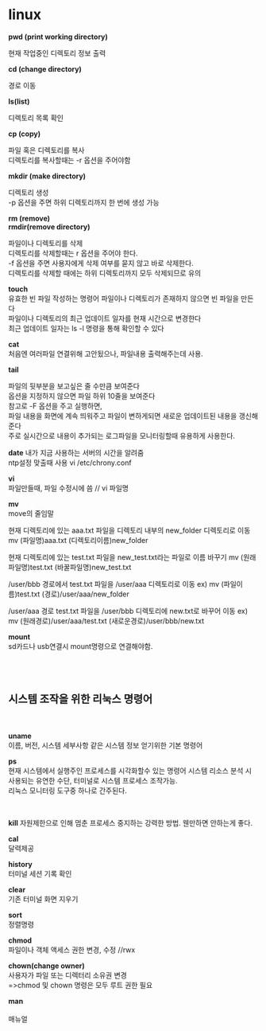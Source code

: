 # linux

**pwd (print working directory)**

현재 작업중인 디렉토리 정보 출력

**cd (change directory)**

경로 이동

**ls(list)**

디렉토리 목록 확인

**cp (copy)**<br>

파일 혹은 디렉토리를 복사<br>
디렉토리를 복사할때는 -r 옵션을 주어야함

**mkdir (make directory)**<br>

디렉토리 생성<br>
-p 옵션을 주면 하위 디렉토리까지 한 번에 생성 가능

**rm (remove)**<br> **rmdir(remove directory)**

파일이나 디렉토리를 삭제<br>
디렉토리를 삭제할때는 r 옵션을 주어야 한다.<br>
-f 옵션을 주면 사용자에게 삭제 여부를 묻지 않고 바로 삭제한다.<br>
디렉토리를 삭제할 때에는 하위 디렉토리까지 모두 삭제되므로 유의

**touch**<br>
유효한 빈 파일 작성하는 명령어 파일이나 디렉토리가 존재하지 않으면 빈 파일을 만든다 <br>
파일이나 디렉토리의 최근 업데이트 일자를 현재 시간으로 변경한다<br>
최근 업데이트 일자는 ls -l 명령을 통해 확인할 수 있다<br>

**cat**<br>
처음엔 여러파일 연결위해 고안됬으나, 파일내용 출력해주는데 사용.

**tail**

파일의 뒷부분을 보고싶은 줄 수만큼 보여준다<br>
옵션을 지정하지 않으면 파일 하위 10줄을 보여준다<br>
참고로 -F 옵션을 주고 실행하면,<br>
파일 내용을 화면에 계속 띄워주고 파일이 변하게되면 새로운 업데이트된 내용을 갱신해준다<br>
주로 실시간으로 내용이 추가되는 로그파일을 모니터링할때 유용하게 사용한다.

**date**
내가 지금 사용하는 서버의 시간을 알려줌<br>
ntp설정 맞출때 사용 
vi /etc/chrony.conf


**vi**<br>
파일만들때, 파일 수정시에 씀 //   vi 파일명

**mv**<br>
move의 줄임말<br>

현재 디렉토리에 있는 aaa.txt 파일을 디렉토리 내부의 new_folder 디렉토리로 이동
 mv (파일명)aaa.txt (디렉토리이름)new_folder

현재 디렉토리에 있는 test.txt 파일을 new_test.txt라는 파일로 이름 바꾸기
mv (원래파일명)test.txt (바꿀파일명)new_test.txt

/user/bbb 경로에서 test.txt 파일을 /user/aaa 디렉토리로 이동
ex) mv (파일이름)test.txt (경로)/user/aaa/new_folder

/user/aaa 경로 test.txt 파일을 /user/bbb 디렉토리에 new.txt로 바꾸어 이동
ex) mv (원래경로)/user/aaa/test.txt (새로운경로)/user/bbb/new.txt

**mount**<br>
sd카드나 usb연결시 mount명령으로 연결해야함.
<br><br><br><br>
 ## 시스템 조작을 위한 리눅스 명령어
<br><br> 
 **uname**<br>
 이름, 버전, 시스템 세부사항 같은 시스템 정보 얻기위한 기본 명령어
 
 **ps**<br>
 현재 시스템에서 실행주인 프로세스를 시각화할수 있는 명령어
 시스템 리소스 분석 시 사용되는 유연한 수단, 터미널로 시스템 프로세스 조작가능.<br>리눅스 모니터링 도구중 하나로 간주된다.
 
 <br>
 
 **kill**
 자원제한으로 인해 멈춘 프로세스 중지하는 강력한 방법.
 웬만하면 안하는게 좋다.
 <br>

**cal**<br>
 달력제공
 <br>

**history**<br>
 터미널 세션 기록 확인
<br>

**clear**<br>
기존 터미널 화면 지우기
<br>

**sort**<br>
정렬명령<br>

**chmod**<br>
파일이나 객체 액세스 권한 변경, 수정  //rwx<br>

**chown(change owner)**<br>
사용자가 파일 또는 디렉터리 소유권 변경
<br>
=>chmod 및 chown 명령은 모두 루트 권한 필요

**man** <br>
<br>매뉴얼
